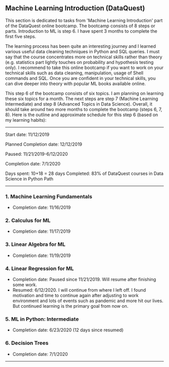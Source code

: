 ## Machine Learning Introduction (DataQuest)

This section is dedicated to tasks from 'Machine Learning Introduction' part of the DataQuest online bootcamp. The bootcamp consists of 8 steps or parts. Introduction to ML is step 6. I have spent 3 months to complete the first five steps. 

The learning process has been quite an interesting journey and I learned various useful data cleaning techniques in Python and SQL queries. I must say that the course concentrates more on technical skills rather than theory (e.g. statistics part lightly touches on probability and hypothesis testing only). I recommend to take this online bootcamp if you want to work on your technical skills such as data cleaning, manipulation, usage of Shell commands and SQL. Once you are confident in your technical skills, you can dive deeper into theory with popular ML books available online.

This step 6 of the bootcamp consists of six topics. I am planning on learning these six topics for a month. The next steps are step 7 (Machine Learning Intermediate) and step 8 (Advanced Topics in Data Science). Overall, it should take around two more months to complete the bootcamp (steps 6, 7, 8).
Here is the outline and approximate schedule for this step 6 (based on my learning habits):
***

Start date: 11/12/2019

Planned Completion date: 12/12/2019

Paused: 11/21/2019-6/12/2020

Completion date: 7/1/2020

Days spent: 10+18 = 28 days
Completed: 83% of DataQuest courses in Data Science in Python Path

***
### 1. Machine Learning Fundamentals
 - Completion date: 11/16/2019

### 2. Calculus for ML
 - Completion date: 11/17/2019

### 3. Linear Algebra for ML
 - Completion date: 11/19/2019

### 4. Linear Regression for ML
 - Completion date: Paused since 11/21/2019. Will resume after finishing some work.
 - Resumed: 6/12/2020. I will continue from where I left off. I found motivation and time to continue again after adjusting to work environment and lots of events such as pandemic and more hit our lives. But continued learning is the primary goal from now on.

### 5. ML in Python: Intermediate
 - Completion date: 6/23/2020 (12 days since resumed)

### 6. Decision Trees
 - Completion date: 7/1/2020

***
